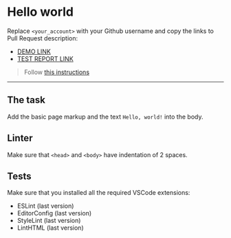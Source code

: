 # Hello world

Replace `<your_account>` with your Github username and copy the links to Pull Request description:
- [DEMO LINK](https://Anastasiia971997.github.io/layout_hello-world/)
- [TEST REPORT LINK](https://Anastasiia971997.github.io/layout_hello-world/report/html_report/)

> Follow [this instructions](https://mate-academy.github.io/layout_task-guideline/#how-to-solve-the-layout-tasks-on-github)
___

## The task

Add the basic page markup and the text `Hello, world!` into the body.

## Linter

Make sure that `<head>` and `<body>` have indentation of 2 spaces.

## Tests

Make sure that you installed all the required VSCode extensions:

- ESLint (last version)
- EditorConfig (last version)
- StyleLint (last version)
- LintHTML (last version)
